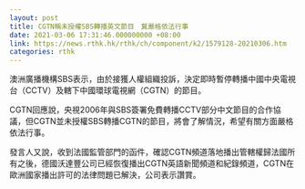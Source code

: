 ```yaml
---
layout: post
title: CGTN稱未授權SBS轉播英文節目　冀嚴格依法行事
date: 2021-03-06 17:31:46.000000000 +08:00
link: https://news.rthk.hk/rthk/ch/component/k2/1579128-20210306.htm
categories: rthk
---
```


澳洲廣播機構SBS表示，由於接獲人權組織投訴，決定即時暫停轉播中國中央電視台（CCTV）及轄下中國環球電視網（CGTN）的節目。

CGTN回應說，央視2006年與SBS簽署免費轉播CCTV部分中文節目的合作協議，但CGTN並未授權SBS轉播CGTN的節目，將會了解情況，希望有關方面嚴格依法行事。 

發言人又說，收到法國監管部門的函件，確認CGTN頻道落地播出管轄權歸法國所有之後，德國沃達豐公司已經恢復播出CGTN英語新聞頻道和紀錄頻道，CGTN在歐洲國家播出許可的法律問題已解決，公司表示讚賞。
